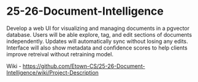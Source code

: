 # 25-26-Document-Intelligence
Develop a web UI for visualizing and managing documents in a pgvector database. Users will be able explore, tag, and edit sections of documents independently. Updates will automatically sync without losing any edits. Interface will also show metadata and confidence scores to help clients improve retreival without retraining model.

Wiki - 
https://github.com/Etown-CS/25-26-Document-Intelligence/wiki/Project-Description
